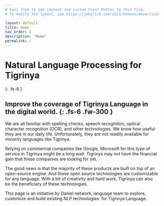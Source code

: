 ```yaml
---
# Feel free to add content and custom Front Matter to this file.
# To modify the layout, see https://jekyllrb.com/docs/themes/#overriding-theme-defaults

layout: default
title: Home
nav_order: 1
description: "Home"
permalink: /
---
```


# Natural Language Processing for Tigrinya
{: .fs-8 }

Improve the coverage of Tigrinya Language in the digital world.
{: .fs-6 .fw-300 }
---
We are all familiar with spelling checks, speech recognition, optical character recognition (OCR), and other technologies.
We know how useful they are in our daily life. Unfortunately, they are not readily available for minority languages like Tigrinya.

Relying on commercial companies like Google, Microsoft for this type of service in Tigrinya might be a long wait.
Tigrinya may not have the financial gain that these companies are looking for yet.

The good news is that the majority of these products are built on top of an open-source engine.
And these open source technologies are customizable for any language. With a bit of creativity and hard work,
Tigrinya can also be the beneficiary of these technologies.

This page is an initiative by Daniel network, language team to explore, customize and build existing NLP technologies
 for Tigrinya Language.